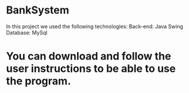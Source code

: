 # BankSystem
In this project we used the following technologies:
  Back-end: Java Swing
  Database: MySql
# You can download and follow the user instructions to be able to use the program.
